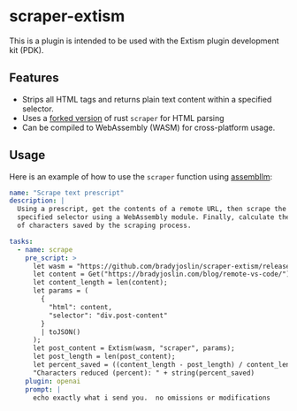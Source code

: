 # scraper-extism

This is a plugin is intended to be used with the Extism plugin development kit (PDK).

## Features
- Strips all HTML tags and returns plain text content within a specified selector.
- Uses a [forked version](https://github.com/bradyjoslin/scraper) of rust `scraper` for HTML parsing
- Can be compiled to WebAssembly (WASM) for cross-platform usage.

## Usage

Here is an example of how to use the `scraper` function using [assembllm](https://github.com/bradyjoslin/assembllm/):

```yaml
name: "Scrape text prescript"
description: |
  Using a prescript, get the contents of a remote URL, then scrape the contents of a 
  specified selector using a WebAssembly module. Finally, calculate the percentage
  of characters saved by the scraping process.

tasks:
  - name: scrape
    pre_script: >
      let wasm = "https://github.com/bradyjoslin/scraper-extism/releases/latest/download/scraper_extism.wasm";
      let content = Get("https://bradyjoslin.com/blog/remote-vs-code/");
      let content_length = len(content);
      let params = (
        {
          "html": content, 
          "selector": "div.post-content"
        } 
        | toJSON()
      );
      let post_content = Extism(wasm, "scraper", params);
      let post_length = len(post_content);
      let percent_saved = ((content_length - post_length) / content_length * 100);
      "Characters reduced (percent): " + string(percent_saved)
    plugin: openai
    prompt: |
      echo exactly what i send you.  no omissions or modifications
```

